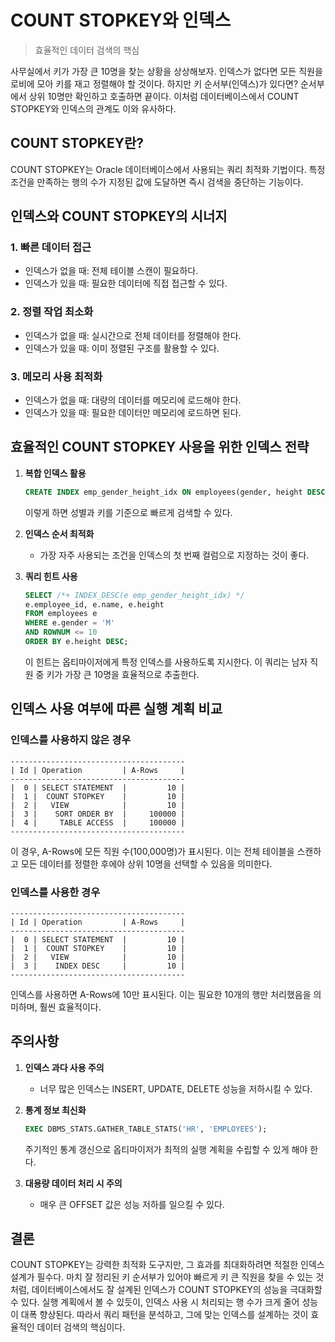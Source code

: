# COUNT STOPKEY와 인덱스
> 효율적인 데이터 검색의 핵심

사무실에서 키가 가장 큰 10명을 찾는 상황을 상상해보자. 인덱스가 없다면 모든 직원을 로비에 모아 키를 재고 정렬해야 할 것이다. 하지만 키 순서부(인덱스)가 있다면? 순서부에서 상위 10명만 확인하고 호출하면 끝이다. 이처럼 데이터베이스에서 COUNT STOPKEY와 인덱스의 관계도 이와 유사하다.

## COUNT STOPKEY란?

COUNT STOPKEY는 Oracle 데이터베이스에서 사용되는 쿼리 최적화 기법이다. 특정 조건을 만족하는 행의 수가 지정된 값에 도달하면 즉시 검색을 중단하는 기능이다.

## 인덱스와 COUNT STOPKEY의 시너지

### 1. 빠른 데이터 접근
- 인덱스가 없을 때: 전체 테이블 스캔이 필요하다.
- 인덱스가 있을 때: 필요한 데이터에 직접 접근할 수 있다.

### 2. 정렬 작업 최소화
- 인덱스가 없을 때: 실시간으로 전체 데이터를 정렬해야 한다.
- 인덱스가 있을 때: 이미 정렬된 구조를 활용할 수 있다.

### 3. 메모리 사용 최적화
- 인덱스가 없을 때: 대량의 데이터를 메모리에 로드해야 한다.
- 인덱스가 있을 때: 필요한 데이터만 메모리에 로드하면 된다.

## 효율적인 COUNT STOPKEY 사용을 위한 인덱스 전략

1. **복합 인덱스 활용**
   ```sql
   CREATE INDEX emp_gender_height_idx ON employees(gender, height DESC);
   ```
   이렇게 하면 성별과 키를 기준으로 빠르게 검색할 수 있다.

2. **인덱스 순서 최적화**
   - 가장 자주 사용되는 조건을 인덱스의 첫 번째 컬럼으로 지정하는 것이 좋다.

3. **쿼리 힌트 사용**
   ```sql
   SELECT /*+ INDEX_DESC(e emp_gender_height_idx) */ 
   e.employee_id, e.name, e.height
   FROM employees e
   WHERE e.gender = 'M'
   AND ROWNUM <= 10
   ORDER BY e.height DESC;
   ```
   이 힌트는 옵티마이저에게 특정 인덱스를 사용하도록 지시한다. 이 쿼리는 남자 직원 중 키가 가장 큰 10명을 효율적으로 추출한다.

## 인덱스 사용 여부에 따른 실행 계획 비교

### 인덱스를 사용하지 않은 경우
```
---------------------------------------
| Id | Operation         | A-Rows     |
---------------------------------------
|  0 | SELECT STATEMENT  |         10 |
|  1 |  COUNT STOPKEY    |         10 |
|  2 |   VIEW            |         10 |
|  3 |    SORT ORDER BY  |     100000 |
|  4 |     TABLE ACCESS  |     100000 |
---------------------------------------
```
이 경우, A-Rows에 모든 직원 수(100,000명)가 표시된다. 이는 전체 테이블을 스캔하고 모든 데이터를 정렬한 후에야 상위 10명을 선택할 수 있음을 의미한다.

### 인덱스를 사용한 경우
```
---------------------------------------
| Id | Operation         | A-Rows     |
---------------------------------------
|  0 | SELECT STATEMENT  |         10 |
|  1 |  COUNT STOPKEY    |         10 |
|  2 |   VIEW            |         10 |
|  3 |    INDEX DESC     |         10 |
---------------------------------------
```
인덱스를 사용하면 A-Rows에 10만 표시된다. 이는 필요한 10개의 행만 처리했음을 의미하며, 훨씬 효율적이다.

## 주의사항

1. **인덱스 과다 사용 주의**
   - 너무 많은 인덱스는 INSERT, UPDATE, DELETE 성능을 저하시킬 수 있다.

2. **통계 정보 최신화**
   ```sql
   EXEC DBMS_STATS.GATHER_TABLE_STATS('HR', 'EMPLOYEES');
   ```
   주기적인 통계 갱신으로 옵티마이저가 최적의 실행 계획을 수립할 수 있게 해야 한다.

3. **대용량 데이터 처리 시 주의**
   - 매우 큰 OFFSET 값은 성능 저하를 일으킬 수 있다.

## 결론

COUNT STOPKEY는 강력한 최적화 도구지만, 그 효과를 최대화하려면 적절한 인덱스 설계가 필수다. 마치 잘 정리된 키 순서부가 있어야 빠르게 키 큰 직원을 찾을 수 있는 것처럼, 데이터베이스에서도 잘 설계된 인덱스가 COUNT STOPKEY의 성능을 극대화할 수 있다. 실행 계획에서 볼 수 있듯이, 인덱스 사용 시 처리되는 행 수가 크게 줄어 성능이 대폭 향상된다. 따라서 쿼리 패턴을 분석하고, 그에 맞는 인덱스를 설계하는 것이 효율적인 데이터 검색의 핵심이다.